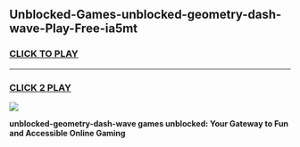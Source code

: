 
## Unblocked-Games-unblocked-geometry-dash-wave-Play-Free-ia5mt
<h3>
<a href="https://premium76.site?title=unblocked-geometry-dash-wave&ref=19M">CLICK TO PLAY</a></h3>
<hr>

<h3>
<a href="https://premium76.site?title=unblocked-geometry-dash-wave&ref=19M">CLICK 2 PLAY</a>
  
</h3>

<a href="https://premium76.site?title=unblocked-geometry-dash-wave&ref=19M"><img src="https://clearcache.store/games.png"></a>


**unblocked-geometry-dash-wave games unblocked: Your Gateway to Fun and Accessible Online Gaming**
